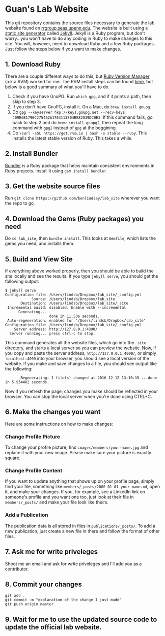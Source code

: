 # Guan's Lab Website

This git repository contains the source files necessary to generate the lab website found on [rrgroup.seas.upenn.edu](http://rrgroup.seas.upenn.edu/). The website is built using a [static site generator](https://davidwalsh.name/introduction-static-site-generators) called [Jekyll](http://jekyllrb.com/). Jekyll is a Ruby program, but don't worry...you won't have to do any coding in Ruby to make changes to this site. You will, however, need to download Ruby and a few Ruby packages. Just follow the steps below if you want to make changes.

## 1. Download Ruby

There are a couple different ways to do this, but [Ruby Version Manager](https://rvm.io/) (a.k.a RVM) worked for me. The RVM install steps can be found [here](https://rvm.io/rvm/install), but below is a good summary of what you'll have to do.

1. Check if you have GnuPG. Run `which gpg`, and if it prints a path, then skip to step 3.
2. If you don't have GnuPG, install it. On a Mac, do `brew install gnupg`.
3. Do `gpg --keyserver hkp://keys.gnupg.net --recv-keys 409B6B1796C275462A1703113804BB82D39DC0E3`. If this command fails, go back to step 2 and do `brew install gnupg2`, then repeat the long command with `gpg2` instead of `gpg` at the beggining.
4. Do `\curl -sSL https://get.rvm.io | bash -s stable --ruby`. This installs the latest stable version of Ruby. This takes a while.

## 2. Install Bundler

[Bundler](http://bundler.io/) is a Ruby package that helps maintain consistent environments in Ruby projects. Install it using `gem install bundler`.

## 3. Get the website source files

Run `git clone https://github.com/benlindsay/lab_site` wherever you want the repo to go.

## 4. Download the Gems (Ruby packages) you need

Do `cd lab_site`, then `bundle install`. This looks at `Gemfile`, which lists the gems you need, and installs them.

## 5. Build and View Site

If everything above worked properly, then you should be able to build the site locally and see the results. If you type `jekyll serve`, you should get the following output:

```
$ jekyll serve
Configuration file: /Users/lindsb/Dropbox/lab_site/_config.yml
            Source: /Users/lindsb/Dropbox/lab_site
       Destination: /Users/lindsb/Dropbox/lab_site/_site
 Incremental build: disabled. Enable with --incremental
      Generating...
                    done in 11.536 seconds.
 Auto-regeneration: enabled for '/Users/lindsb/Dropbox/lab_site'
Configuration file: /Users/lindsb/Dropbox/lab_site/_config.yml
    Server address: http://127.0.0.1:4000/
  Server running... press ctrl-c to stop.
```

This command generates all the website files, which go into the `_site` directory, and starts a local server so you can preview the website. Now, if you copy and paste the server address, `http://127.0.0.1:4000/`, or simply `localhost:4000` into your browser, you should see a local version of the website. If you make and save changes to a file, you should see output like the following:

```
       Regenerating: 1 file(s) changed at 2016-12-12 13:10:15 ...done in 5.934402 seconds.
```

Now if you refresh the page, changes you make should be reflected in your browser. You can stop the local server when you're done using <kb>CTRL</kb>+<kb>C</kb>.

## 6. Make the changes you want

Here are some instructions on how to make changes:

### Change Profile Picture

To change your profile picture, find `images/members/your-name.jpg` and replace it with your new image. Please make sure your picture is exactly square.

### Change Profile Content

If you want to update anything that shows up on your profile page, simply find your file, something like `members/_posts/2000-01-01-your-name.md`, open it, and make your changes. If you, for example, see a LinkedIn link on someone's profile and you want one too, just look at their file in `members/_posts/` and make your file look like theirs.

### Add a Publication

The publication data is all stored in files in `publications/_posts/`. To add a new publication, just create a new file in there and follow the format of other files.

## 7. Ask me for write priveleges

Shoot me an email and ask for write priveleges and I'll add you as a contributor.

## 8. Commit your changes

```
git add .
git commit -m "explanation of the change I just made"
git push origin master
```

## 9. Wait for me to use the updated source code to update the official lab website.
